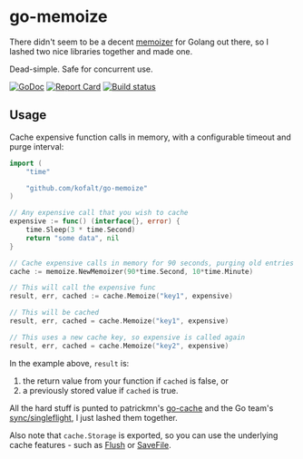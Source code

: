 # go-memoize

There didn't seem to be a decent [memoizer](https://wikipedia.org/wiki/Memoization) for Golang out there, so I lashed two nice libraries together and made one.

Dead-simple. Safe for concurrent use.

[![GoDoc](https://godoc.org/github.com/kofalt/go-memoize?status.svg)](https://godoc.org/github.com/kofalt/go-memoize)
[![Report Card](https://goreportcard.com/badge/github.com/kofalt/go-memoize)](https://goreportcard.com/report/github.com/kofalt/go-memoize)
[![Build status](https://circleci.com/gh/kofalt/go-memoize/tree/master.svg?style=shield)](https://circleci.com/gh/kofalt/go-memoize)

## Usage

Cache expensive function calls in memory, with a configurable timeout and purge interval:

```go
import (
	"time"

	"github.com/kofalt/go-memoize"
)

// Any expensive call that you wish to cache
expensive := func() (interface{}, error) {
	time.Sleep(3 * time.Second)
	return "some data", nil
}

// Cache expensive calls in memory for 90 seconds, purging old entries every 10 minutes.
cache := memoize.NewMemoizer(90*time.Second, 10*time.Minute)

// This will call the expensive func
result, err, cached := cache.Memoize("key1", expensive)

// This will be cached
result, err, cached = cache.Memoize("key1", expensive)

// This uses a new cache key, so expensive is called again
result, err, cached = cache.Memoize("key2", expensive)
```

In the example above, `result` is:
1. the return value from your function if `cached` is false, or
1. a previously stored value if `cached` is true.

All the hard stuff is punted to patrickmn's [go-cache](https://github.com/patrickmn/go-cache) and the Go team's [sync/singleflight](https://godoc.org/golang.org/x/sync/singleflight), I just lashed them together.

Also note that `cache.Storage` is exported, so you can use the underlying cache features - such as [Flush](https://godoc.org/github.com/patrickmn/go-cache#Cache.Flush) or [SaveFile](https://godoc.org/github.com/patrickmn/go-cache#Cache.SaveFile).
